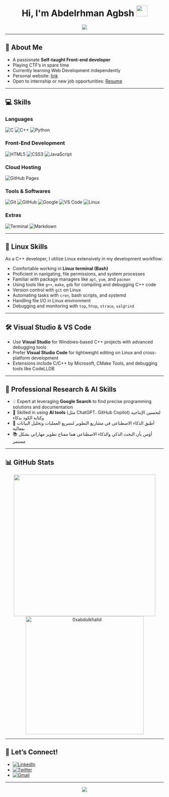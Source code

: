 <h1 align="center"><b>Hi, I'm Abdelrhman Agbsh <img src="https://media.giphy.com/media/hvRJCLFzcasrR4ia7z/giphy.gif" width="35"></b></h1>

<p align="center">
  <a href="https://github.com/DenverCoder1/readme-typing-svg">
    <img src="https://readme-typing-svg.herokuapp.com?font=Time+New+Roman&color=cyan&size=25&center=true&vCenter=true&width=600&height=100&lines=Assalamu+O+Alaikum+Warahmatullah..♥++;Self-taught+Front-End+Developer,;Computer+Science+Student,;CTF+Newbie,;Active+Learner/Researcher,;Love+to+learn+new+stuffs..<3" />
  </a>
</p>

---

## 👋 About Me

- A passionate **Self-taught Front-end developer**  
- Playing CTF’s in spare time  
- Currently learning Web Development independently  
- Personal website: [link](https://www.0xabdulkhalid.ml)  
- Open to internship or new job opportunities: [Resume](https://read.cv/0xabdulkhalid)  

---

## 💻 Skills

### Languages
![C](https://img.shields.io/badge/C%20-%232370ED.svg?style=for-the-badge&logo=c&logoColor=white)
![C++](https://img.shields.io/badge/C++%20-%2300599C.svg?style=for-the-badge&logo=c%2B%2B&logoColor=white)
![Python](https://img.shields.io/badge/Python%20-%2314354C.svg?style=for-the-badge&logo=python&logoColor=white)

### Front-End Development
![HTML5](https://img.shields.io/badge/HTML5%20-%23E34F26.svg?style=for-the-badge&logo=html5&logoColor=white)
![CSS3](https://img.shields.io/badge/CSS%20-%231572B6.svg?style=for-the-badge&logo=css3&logoColor=white)
![JavaScript](https://img.shields.io/badge/JavaScript%20-%23F7DF1E.svg?style=for-the-badge&logo=javascript&logoColor=black)

### Cloud Hosting
![GitHub Pages](https://img.shields.io/badge/GitHub%20Pages-%23327FC7.svg?style=for-the-badge&logo=github&logoColor=white)

### Tools & Softwares
![Git](https://img.shields.io/badge/git-%23F05033.svg?style=for-the-badge&logo=git&logoColor=white)
![GitHub](https://img.shields.io/badge/github-%23121011.svg?style=for-the-badge&logo=github&logoColor=white)
![Google](https://img.shields.io/badge/google-%234285F4.svg?style=for-the-badge&logo=google&logoColor=white)
![VS Code](https://img.shields.io/badge/Visual%20Studio%20Code-0078d7.svg?style=for-the-badge&logo=visual-studio-code&logoColor=white)
![Linux](https://img.shields.io/badge/Linux-FCC624?style=for-the-badge&logo=linux&logoColor=black)

### Extras
![Terminal](https://img.shields.io/badge/Terminal-%23054020?style=for-the-badge&logo=gnu-bash&logoColor=white)
![Markdown](https://img.shields.io/badge/markdown-%23000000.svg?style=for-the-badge&logo=markdown&logoColor=white)

---

## 🐧 Linux Skills

As a C++ developer, I utilize Linux extensively in my development workflow:

- Comfortable working in **Linux terminal (Bash)**  
- Proficient in navigating, file permissions, and system processes  
- Familiar with package managers like `apt`, `yum`, and `pacman`  
- Using tools like `g++`, `make`, `gdb` for compiling and debugging C++ code  
- Version control with `git` on Linux  
- Automating tasks with `cron`, bash scripts, and systemd  
- Handling file I/O in Linux environment  
- Debugging and monitoring with `top`, `htop`, `strace`, `valgrind`  

---

## 🛠️ Visual Studio & VS Code

- Use **Visual Studio** for Windows-based C++ projects with advanced debugging tools  
- Prefer **Visual Studio Code** for lightweight editing on Linux and cross-platform development  
- Extensions include C/C++ by Microsoft, CMake Tools, and debugging tools like CodeLLDB  

---

## 🔎 Professional Research & AI Skills

- 💡 Expert at leveraging **Google Search** to find precise programming solutions and documentation  
- 🤖 Skilled in using **AI tools** (مثل ChatGPT، GitHub Copilot) لتحسين الإنتاجية وكتابة الكود بذكاء  
- 🚀 أطبق الذكاء الاصطناعي في مشاريع التطوير لتسريع العمليات وتحليل البيانات بفعالية  
- 📚 أؤمن بأن البحث الذكي والذكاء الاصطناعي هما مفتاح تطوير مهاراتي بشكل مستمر  

---

## 📊 GitHub Stats

<div align="center">
  <a href="https://github.com/0xabdulkhalid/">
    <img src="https://github-readme-stats.vercel.app/api?username=0xabdulkhalid&include_all_commits=true&count_private=true&show_icons=true&line_height=20&title_color=7A7ADB&icon_color=2234AE&text_color=D3D3D3&bg_color=0,000000,130F40" width="450" />
    <img src="https://github-readme-stats.vercel.app/api/top-langs?username=0xabdulkhalid&show_icons=true&locale=en&layout=compact&line_height=20&title_color=7A7ADB&icon_color=2234AE&text_color=D3D3D3&bg_color=0,000000,130F40" width="375" alt="0xabdulkhalid" />
  </a>
</div>

---

## 🤝 Let’s Connect!

- [![LinkedIn](https://img.shields.io/badge/linkedin-0xabdulkhalid-%2300acee.svg?style=for-the-badge&logo=linkedin&logoColor=white)](https://linkedin.com/in/0xabdulkhalid)  
- [![Twitter](https://img.shields.io/badge/twitter-0xabdulkhalid-%2300acee.svg?style=for-the-badge&logo=twitter&logoColor=white)](https://twitter.com/0xabdulkhalid)  
- [![Gmail](https://img.shields.io/badge/gmail-0xabdulkhalid-%23EA4335.svg?style=for-the-badge&logo=gmail&logoColor=white)](mailto:0xabdulkhalid@gmail.com)  

---

<p align="center">
  <img src="https://user-images.githubusercontent.com/73097560/115834477-dbab4500-a447-11eb-908a-139a6edaec5c.gif" />
</p>
